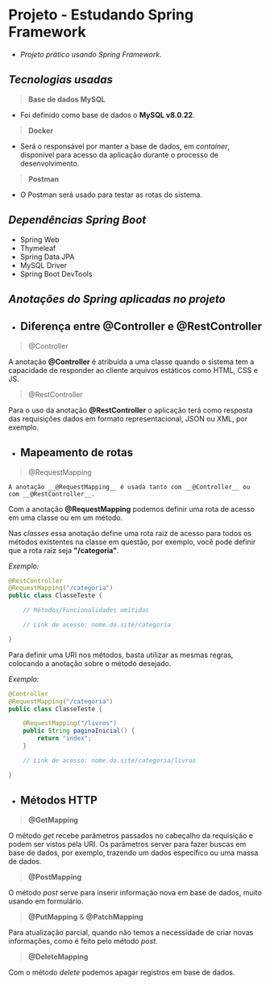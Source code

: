 
# __Projeto - Estudando Spring Framework__
- _Projeto prático usando Spring Framework._

## _Tecnologias usadas_

> __Base de dados MySQL__
- Foi definido como base de dados o __MySQL v8.0.22__.

> __Docker__
- Será o responsável por manter a base de dados, em _container_, disponível para acesso da aplicação durante o processo de desenvolvimento.

> __Postman__
- O Postman será usado para testar as rotas do sistema.

## _Dependências Spring Boot_
- Spring Web
- Thymeleaf
- Spring Data JPA
- MySQL Driver
- Spring Boot DevTools

## _Anotações do Spring aplicadas no projeto_
- ## Diferença entre __@Controller__ e __@RestController__

> @Controller

A anotação __@Controller__ é atribuída a uma classe quando o sistema tem a capacidade de responder ao cliente arquivos estáticos como HTML, CSS e JS.

> @RestController

Para o uso da anotação __@RestController__ o aplicação terá como resposta das requisições dados em formato representacional, JSON ou XML, por exemplo.

- ## Mapeamento de rotas

> @RequestMapping

`A anotação __@RequestMapping__ é usada tanto com __@Controller__ ou com __@RestController__.`

Com a anotação __@RequestMapping__ podemos definir uma rota de acesso em uma classe ou em um método.

Nas _classes_ essa anotação define uma rota raíz de acesso para todos os métodos existentes na classe em questão, por exemplo, você pode definir que a rota raíz seja __"/categoria"__.

_Exemplo:_
``` java
@RestController
@RequestMapping("/categoria")
public class ClasseTeste {

    // Métodos/Funcionalidades omitidas

    // Link de acesso: nome.do.site/categoria

}
```

Para definir uma URI nos métodos, basta utilizar as mesmas regras, colocando a anotação sobre o método desejado.

_Exemplo:_
``` java
@Controller
@RequestMapping("/categoria")
public class ClasseTeste {

    @RequestMapping("/livros")
    public String paginaInicial() {
        return "index";
    }

    // Link de acesso: nome.do.site/categoria/livros

}
```

- ## Métodos HTTP

> __@GetMapping__

O método _get_ recebe parâmetros passados no cabeçalho da requisição e podem ser vistos pela URI. Os parâmetros server para fazer buscas em base de dados, por exemplo, trazendo um dados específico ou uma massa de dados.

> __@PostMapping__

O método _post_ serve para inserir informação nova em base de dados, muito usando em formulário.

> __@PutMapping__ & __@PatchMapping__

Para atualização parcial, quando não temos a necessidade de criar novas informações, como é feito pelo método _post_.

> __@DeleteMapping__

Com o método _delete_ podemos apagar registros em base de dados.
